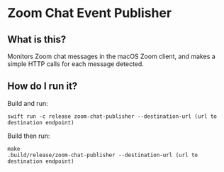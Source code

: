 # Zoom Chat Event Publisher

## What is this?

Monitors Zoom chat messages in the macOS Zoom client, and makes a simple HTTP
calls for each message detected.

## How do I run it?

Build and run:
```shell
swift run -c release zoom-chat-publisher --destination-url (url to destination endpoint)
```

Build then run:
```shell
make
.build/release/zoom-chat-publisher --destination-url (url to destination endpoint)
```

